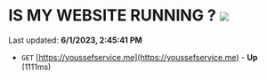 # IS MY WEBSITE RUNNING ? [![](https://img.shields.io/static/v1?label=Sponsor&message=%E2%9D%A4&logo=GitHub&color=%23fe8e86)](https://github.com/sponsors/<username>)

Last updated: **6/1/2023, 2:45:41 PM**

- `GET` [https://youssefservice.me](https://youssefservice.me) - **Up** (1111ms)
